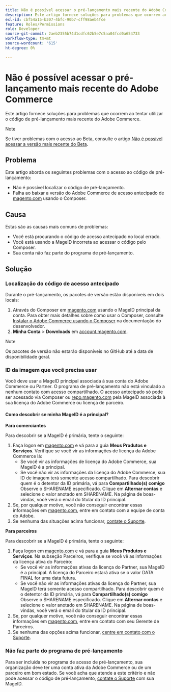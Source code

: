 ```yaml
---
title: Não é possível acessar o pré-lançamento mais recente do Adobe Commerce
description: Este artigo fornece soluções para problemas que ocorrem ao tentar utilizar o código de pré-lançamento mais recente do Adobe Commerce.
exl-id: cbf54a15-b307-4bfc-90b7-cff98aeb4fce
feature: Roles/Permissions
role: Developer
source-git-commit: 2aeb2355b74d1cdfc62b5e7c5aa04fcd0a654733
workflow-type: tm+mt
source-wordcount: '615'
ht-degree: 0%

---
```


# Não é possível acessar o pré-lançamento mais recente do Adobe Commerce

Este artigo fornece soluções para problemas que ocorrem ao tentar utilizar o código de pré-lançamento mais recente do Adobe Commerce.

>[!NOTE]
>
>Se tiver problemas com o acesso ao Beta, consulte o artigo [Não é possível acessar a versão mais recente do Beta](/help/how-to/general/cannot-access-the-latest-beta-version.md).

## Problema

Este artigo aborda os seguintes problemas com o acesso ao código de pré-lançamento:

* Não é possível localizar o código de pré-lançamento.
* Falha ao baixar a versão do Adobe Commerce de acesso antecipado de [magento.com](https://account.magento.com/customer/account/login) usando o Composer.

## Causa

Estas são as causas mais comuns de problemas:

* Você está procurando o código de acesso antecipado no local errado.
* Você está usando a MageID incorreta ao acessar o código pelo Composer.
* Sua conta não faz parte do programa de pré-lançamento.

## Solução

### Localização do código de acesso antecipado

Durante o pré-lançamento, os pacotes de versão estão disponíveis em dois locais:

1. Através do Composer em [magento.com](https://repo.magento.com/) usando o MageID principal da conta. Para obter mais detalhes sobre como usar o Composer, consulte [Instalar o Adobe Commerce usando o Composer](https://experienceleague.adobe.com/pt-br/docs/commerce-operations/installation-guide/composer) na documentação do desenvolvedor.
1. **Minha Conta** > **Downloads** em [account.magento.com](https://account.magento.com/customer/account/login).

>[!NOTE]
>
>Os pacotes de versão não estarão disponíveis no GitHub até a data de disponibilidade geral.

### ID da imagem que você precisa usar

Você deve usar a MageID principal associada à sua conta do Adobe Commerce ou Partner. O programa de pré-lançamento não está vinculado a nenhum contato com acesso compartilhado. O acesso antecipado só pode ser acessado via Composer ou [repo.magento.com](https://repo.magento.com/) pela MageID associada à sua licença do Adobe Commerce ou licença de parceiro.

#### Como descobrir se minha MageID é a principal?

**Para comerciantes**

Para descobrir se a MageID é primária, tente o seguinte:

1. Faça logon em [magento.com](https://account.magento.com/customer/account/login) e vá para a guia **Meus Produtos e Serviços**. Verifique se você vir as informações de licença da Adobe Commerce lá:
   * Se você vir as informações de licença do Adobe Commerce, sua MageID é a principal.
   * Se você não vir as informações da licença do Adobe Commerce, sua ID de imagem terá somente acesso compartilhado. Para descobrir quem é o detentor da ID primária, vá para **Compartilhado(s) comigo** Observe o SHARENAME especificado. Clique em **Alternar contas** e selecione o valor anotado em SHARENAME. Na página de boas-vindas, você verá o email do titular da ID principal.
1. Se, por qualquer motivo, você não conseguir encontrar essas informações em [magento.com](https://account.magento.com/customer/account/login), entre em contato com a equipe de conta do Adobe.
1. Se nenhuma das situações acima funcionar, [contate o Suporte](/help/help-center-guide/help-center/magento-help-center-user-guide.md#submit-ticket).

**Para parceiros**

Para descobrir se a MageID é primária, tente o seguinte:

1. Faça logon em [magento.com](https://account.magento.com/customer/account/login) e vá para a guia **Meus Produtos e Serviços**. Na subseção Parceiros, verifique se você vê as informações da licença ativa do Parceiro:
   * Se você vir as informações ativas da licença do Partner, sua MageID é a principal. A licença do Parceiro estará ativa se o valor DATA FINAL for uma data futura.
   * Se você não vir as informações ativas da licença do Partner, sua MageID terá somente acesso compartilhado. Para descobrir quem é o detentor da ID primária, vá para **Compartilhado(s) comigo** Observe o SHARENAME especificado. Clique em **Alternar contas** e selecione o valor anotado em SHARENAME. Na página de boas-vindas, você verá o email do titular da ID principal.
1. Se, por qualquer motivo, você não conseguir encontrar essas informações em [magento.com](https://account.magento.com/customer/account/login), entre em contato com seu Gerente de Parceiros.
1. Se nenhuma das opções acima funcionar, [сentre em contato com o Suporte](/help/help-center-guide/help-center/magento-help-center-user-guide.md#submit-ticket).

### Não faz parte do programa de pré-lançamento

Para ser incluída no programa de acesso de pré-lançamento, sua organização deve ter uma conta ativa da Adobe Commerce ou de um parceiro em bom estado. Se você acha que atende a este critério e não pode acessar o código de pré-lançamento, [contate o Suporte](/help/help-center-guide/help-center/magento-help-center-user-guide.md#submit-ticket) com sua MageID.
